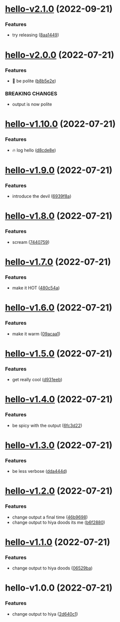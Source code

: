 # [hello-v2.1.0](https://github.com/justinawrey/release-poc/compare/hello-v2.0.0...hello-v2.1.0) (2022-09-21)


### Features

* try releasing ([8aa1449](https://github.com/justinawrey/release-poc/commit/8aa14494fe9e50b641ee24b3889e62e8957ee739))

# [hello-v2.0.0](https://github.com/justinawrey/release-poc/compare/hello-v1.10.0...hello-v2.0.0) (2022-07-21)


### Features

* :art: be polite ([b8b5e2e](https://github.com/justinawrey/release-poc/commit/b8b5e2e9a6a092cab258418145206ecb07bbb241))


### BREAKING CHANGES

* output is now polite

# [hello-v1.10.0](https://github.com/justinawrey/release-poc/compare/hello-v1.9.0...hello-v1.10.0) (2022-07-21)


### Features

* :fire: log hello ([d8cde8e](https://github.com/justinawrey/release-poc/commit/d8cde8e56e00148678eba81980bb73bfd795cf41))

# [hello-v1.9.0](https://github.com/justinawrey/release-poc/compare/hello-v1.8.0...hello-v1.9.0) (2022-07-21)


### Features

* introduce the devil ([6939f8a](https://github.com/justinawrey/release-poc/commit/6939f8a409690cd618d29cd120f6b680fdde2f43))

# [hello-v1.8.0](https://github.com/justinawrey/release-poc/compare/hello-v1.7.0...hello-v1.8.0) (2022-07-21)


### Features

* scream ([7440759](https://github.com/justinawrey/release-poc/commit/744075964a9edab191adb8e318ee935754923911))

# [hello-v1.7.0](https://github.com/justinawrey/release-poc/compare/hello-v1.6.0...hello-v1.7.0) (2022-07-21)


### Features

* make it HOT ([480c54a](https://github.com/justinawrey/release-poc/commit/480c54a4b306b6ba51f7db9b19440538ea5997a2))

# [hello-v1.6.0](https://github.com/justinawrey/release-poc/compare/hello-v1.5.0...hello-v1.6.0) (2022-07-21)


### Features

* make it warm ([09acaa1](https://github.com/justinawrey/release-poc/commit/09acaa11b43d0c5b58ae10f2ac69e5cd26e6fe59))

# [hello-v1.5.0](https://github.com/justinawrey/release-poc/compare/hello-v1.4.0...hello-v1.5.0) (2022-07-21)


### Features

* get really cool ([d931eeb](https://github.com/justinawrey/release-poc/commit/d931eeb40bf7ad31b6902035b7ba250da2e663e3))

# [hello-v1.4.0](https://github.com/justinawrey/release-poc/compare/hello-v1.3.0...hello-v1.4.0) (2022-07-21)


### Features

* be spicy with the output ([6fc3d22](https://github.com/justinawrey/release-poc/commit/6fc3d222000086de22e0a88f9f0c6c58b41044d0))

# [hello-v1.3.0](https://github.com/justinawrey/release-poc/compare/hello-v1.2.0...hello-v1.3.0) (2022-07-21)


### Features

* be less verbose ([dda444d](https://github.com/justinawrey/release-poc/commit/dda444deb3e4669f497a60de8fc3aa37c848361e))

# [hello-v1.2.0](https://github.com/justinawrey/release-poc/compare/hello-v1.1.0...hello-v1.2.0) (2022-07-21)


### Features

* change output a final time ([46b9698](https://github.com/justinawrey/release-poc/commit/46b9698d6144ce36a0aceaf6303072a2b97224bb))
* change output to hiya doods its me ([b6f2880](https://github.com/justinawrey/release-poc/commit/b6f288029fcd6a48bd4641bdbe461ee2e6cb1499))

# [hello-v1.1.0](https://github.com/justinawrey/release-poc/compare/hello-v1.0.0...hello-v1.1.0) (2022-07-21)


### Features

* change output to hiya doods ([06529ba](https://github.com/justinawrey/release-poc/commit/06529ba17dd6fbbaf3247ea4c8c5f5fbfd9bb58d))

# hello-v1.0.0 (2022-07-21)


### Features

* change output to hiya ([2d640c1](https://github.com/justinawrey/release-poc/commit/2d640c162278aa884ebb446a0d86cfde415e4e2a))

